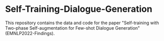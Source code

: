 # Self-Training-Dialogue-Generation
This repository contains the data and code for the paper "Self-training with Two-phase Self-augmentation for Few-shot Dialogue Generation" (EMNLP2022-Findings).
